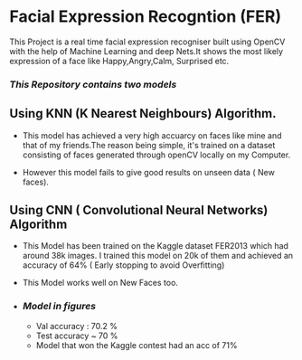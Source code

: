 # Facial Expression Recogntion (FER)


This Project is a real time facial expression recogniser built using OpenCV 
with the help of Machine Learning  and deep Nets.It shows the most likely
expression of a face like Happy,Angry,Calm, Surprised etc.

### *This Repository contains two models*

## Using KNN (K Nearest  Neighbours) Algorithm.
-  This model has achieved  a very high accuarcy on faces like mine and that of
  my friends.The reason being simple, it's trained on a dataset  consisting of
  faces generated through openCV locally on my Computer.
  
- However this model fails to give good results on unseen data ( New faces).
  

## Using CNN ( Convolutional Neural Networks) Algorithm
-  This Model has been trained on the Kaggle dataset FER2013
   which had around 38k images. I trained this model on 20k of
   them and achieved an accuracy of 64% ( Early stopping to avoid 
   Overfitting)
   
 -  This Model works well  on New Faces too.
 - ### *Model in figures*
    - Val accuracy : 70.2 %
    - Test accuracy ~ 70 %
    - Model that won the Kaggle contest had an acc of 71%
